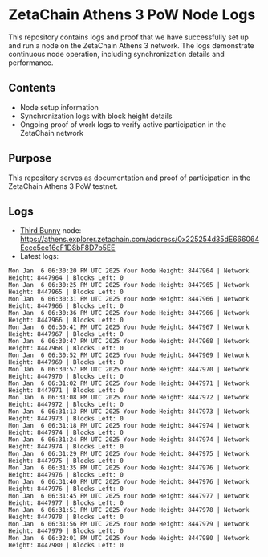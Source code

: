 # ZetaChain Athens 3 PoW Node Logs
This repository contains logs and proof that we have successfully set up and run a node on the ZetaChain Athens 3 network. The logs demonstrate continuous node operation, including synchronization details and performance.

## Contents
- Node setup information
- Synchronization logs with block height details
- Ongoing proof of work logs to verify active participation in the ZetaChain network

## Purpose
This repository serves as documentation and proof of participation in the ZetaChain Athens 3 PoW testnet.

## Logs

- [Third Bunny](https://thirdbunny.xyz/) node: https://athens.explorer.zetachain.com/address/0x225254d35dE666064Eccc5ce16eF1D8bF8D7b5EE
- Latest logs:
```
Mon Jan  6 06:30:20 PM UTC 2025 Your Node Height: 8447964 | Network Height: 8447964 | Blocks Left: 0
Mon Jan  6 06:30:25 PM UTC 2025 Your Node Height: 8447965 | Network Height: 8447965 | Blocks Left: 0
Mon Jan  6 06:30:31 PM UTC 2025 Your Node Height: 8447966 | Network Height: 8447966 | Blocks Left: 0
Mon Jan  6 06:30:36 PM UTC 2025 Your Node Height: 8447966 | Network Height: 8447966 | Blocks Left: 0
Mon Jan  6 06:30:41 PM UTC 2025 Your Node Height: 8447967 | Network Height: 8447967 | Blocks Left: 0
Mon Jan  6 06:30:47 PM UTC 2025 Your Node Height: 8447968 | Network Height: 8447968 | Blocks Left: 0
Mon Jan  6 06:30:52 PM UTC 2025 Your Node Height: 8447969 | Network Height: 8447969 | Blocks Left: 0
Mon Jan  6 06:30:57 PM UTC 2025 Your Node Height: 8447970 | Network Height: 8447970 | Blocks Left: 0
Mon Jan  6 06:31:02 PM UTC 2025 Your Node Height: 8447971 | Network Height: 8447971 | Blocks Left: 0
Mon Jan  6 06:31:08 PM UTC 2025 Your Node Height: 8447972 | Network Height: 8447972 | Blocks Left: 0
Mon Jan  6 06:31:13 PM UTC 2025 Your Node Height: 8447973 | Network Height: 8447973 | Blocks Left: 0
Mon Jan  6 06:31:18 PM UTC 2025 Your Node Height: 8447974 | Network Height: 8447974 | Blocks Left: 0
Mon Jan  6 06:31:24 PM UTC 2025 Your Node Height: 8447974 | Network Height: 8447974 | Blocks Left: 0
Mon Jan  6 06:31:29 PM UTC 2025 Your Node Height: 8447975 | Network Height: 8447975 | Blocks Left: 0
Mon Jan  6 06:31:35 PM UTC 2025 Your Node Height: 8447976 | Network Height: 8447976 | Blocks Left: 0
Mon Jan  6 06:31:40 PM UTC 2025 Your Node Height: 8447976 | Network Height: 8447976 | Blocks Left: 0
Mon Jan  6 06:31:45 PM UTC 2025 Your Node Height: 8447977 | Network Height: 8447977 | Blocks Left: 0
Mon Jan  6 06:31:51 PM UTC 2025 Your Node Height: 8447978 | Network Height: 8447978 | Blocks Left: 0
Mon Jan  6 06:31:56 PM UTC 2025 Your Node Height: 8447979 | Network Height: 8447979 | Blocks Left: 0
Mon Jan  6 06:32:01 PM UTC 2025 Your Node Height: 8447980 | Network Height: 8447980 | Blocks Left: 0
```
